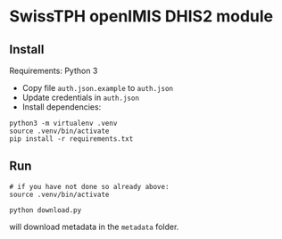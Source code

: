 # SwissTPH openIMIS DHIS2 module


## Install

Requirements: Python 3

* Copy file `auth.json.example` to `auth.json`
* Update credentials in `auth.json`
* Install dependencies:

```
python3 -m virtualenv .venv
source .venv/bin/activate
pip install -r requirements.txt
```

## Run

```
# if you have not done so already above:
source .venv/bin/activate

python download.py
```

will download metadata in the `metadata` folder.



